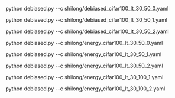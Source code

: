
python debiased.py --c shilong/debiased_cifar100_lt_30_50_0.yaml

python debiased.py --c shilong/debiased_cifar100_lt_30_50_1.yaml

python debiased.py --c shilong/debiased_cifar100_lt_30_50_2.yaml

python debiased.py --c shilong/energy_cifar100_lt_30_50_0.yaml

python debiased.py --c shilong/energy_cifar100_lt_30_50_1.yaml

python debiased.py --c shilong/energy_cifar100_lt_30_50_2.yaml

python debiased.py --c shilong/energy_cifar100_lt_30_100_1.yaml

python debiased.py --c shilong/energy_cifar100_lt_30_100_2.yaml
